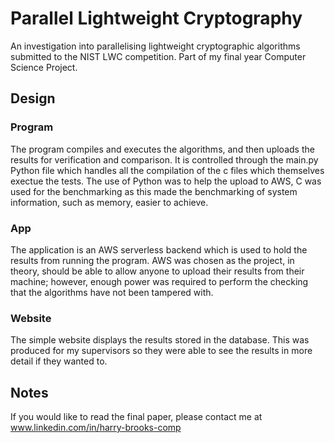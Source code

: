 # Parallel Lightweight Cryptography
An investigation into parallelising lightweight cryptographic algorithms submitted to the NIST LWC competition. Part of my final year Computer Science Project.

## Design
### Program
The program compiles and executes the algorithms, and then uploads the results for verification and comparison. It is controlled through the main.py Python file which handles all the compilation of the c files which themselves exectue the tests. The use of Python was to help the upload to AWS, C was used for the benchmarking as this made the benchmarking of system information, such as memory, easier to achieve.

### App
The application is an AWS serverless backend which is used to hold the results from running the program. AWS was chosen as the project, in theory, should be able to allow anyone to upload their results from their machine; however, enough power was required to perform the checking that the algorithms have not been tampered with. 

### Website
The simple website displays the results stored in the database. This was produced for my supervisors so they were able to see the results in more detail if they wanted to.

## Notes
If you would like to read the final paper, please contact me at www.linkedin.com/in/harry-brooks-comp
